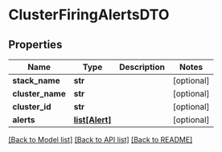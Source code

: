 # ClusterFiringAlertsDTO

## Properties
Name | Type | Description | Notes
------------ | ------------- | ------------- | -------------
**stack_name** | **str** |  | [optional] 
**cluster_name** | **str** |  | [optional] 
**cluster_id** | **str** |  | [optional] 
**alerts** | [**list[Alert]**](Alert.md) |  | [optional] 

[[Back to Model list]](../README.md#documentation-for-models) [[Back to API list]](../README.md#documentation-for-api-endpoints) [[Back to README]](../README.md)

